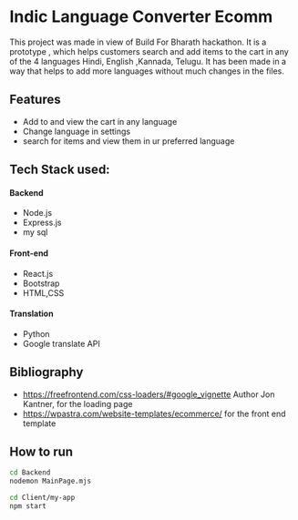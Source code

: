 # Indic Language Converter Ecomm
This project was made in view of Build For Bharath hackathon. It is a prototype , which helps customers search and add items to the cart in any of the 4 languages Hindi, English ,Kannada, Telugu.
It has been made in a way that helps to add more languages without much changes in the files.
## Features
- Add to and view the cart in any language
- Change language in settings
- search for items and view them in ur preferred language

## Tech Stack used:
#### Backend
- Node.js
- Express.js
- my sql

#### Front-end
- React.js
- Bootstrap
- HTML,CSS
#### Translation
- Python
- Google translate API

## Bibliography
- https://freefrontend.com/css-loaders/#google_vignette Author Jon Kantner, for the loading        page
- https://wpastra.com/website-templates/ecommerce/ for the front end template

## How to run
```sh 
cd Backend
nodemon MainPage.mjs
```
```sh
cd Client/my-app
npm start
```
